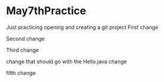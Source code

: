 # May7thPractice
Just practicing opening and creating a git project
First change 

Second change

Third change

change that should go with the Hello.java change

fifth change
